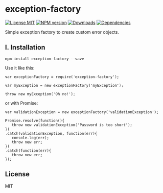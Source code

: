 
# exception-factory
[![License MIT][license]](https://opensource.org/licenses/MIT)
[![NPM version][npm-image]][npm-url]
[![Downloads][downloads-image]][npm-url]
[![Dependencies](https://david-dm.org/bizoonllc/exception-factory.svg)](https://david-dm.org/bizoonllc/exception-factory)

Simple exception factory to create custom error objects.

## I. Installation

`npm install exception-factory --save`

Use it like this:

```
var exceptionFactory = require('exception-factory');

var myException = new exceptionFactory('myException');

throw new myException('Oh no!');
```

or with Promise:

```
var validationException = new exceptionFactory('validationException');

Promise.resolve(function(){
   throw new validationException('Password is too short');
})
.catch(validationException, function(err){
   console.log(err);
   throw new err;
})
.catch(function(err){
   throw new err;
});
```

## License

MIT



[npm-url]: https://npmjs.org/package/exception-factory
[npm-image]: https://img.shields.io/npm/v/exception-factory.svg
[license]: https://img.shields.io/npm/l/exception-factory.svg
[downloads-image]: https://img.shields.io/npm/dm/exception-factory.svg

